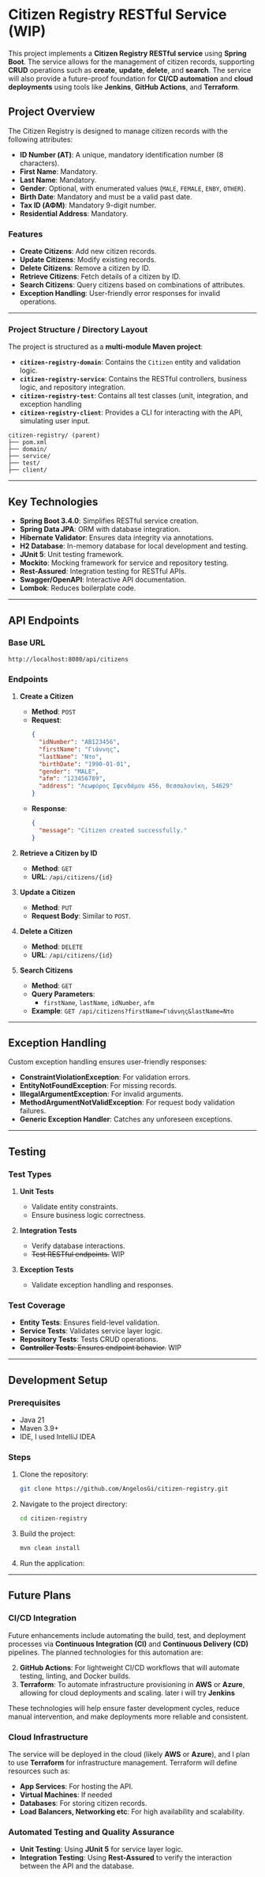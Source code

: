 # Citizen Registry RESTful Service (WIP)

This project implements a **Citizen Registry RESTful service** using **Spring Boot**. The service allows for the management of citizen records, supporting **CRUD** operations such as **create**, **update**, **delete**, and **search**. The service will also provide a future-proof foundation for **CI/CD automation** and **cloud deployments** using tools like **Jenkins**, **GitHub Actions**, and **Terraform**.

## Project Overview

The Citizen Registry is designed to manage citizen records with the following attributes:

- **ID Number (ΑΤ)**: A unique, mandatory identification number (8 characters).
- **First Name**: Mandatory.
- **Last Name**: Mandatory.
- **Gender**: Optional, with enumerated values (`MALE`, `FEMALE`, `ENBY`, `OTHER`).
- **Birth Date**: Mandatory and must be a valid past date.
- **Tax ID (ΑΦΜ)**: Mandatory 9-digit number.
- **Residential Address**: Mandatory.

### Features
- **Create Citizens**: Add new citizen records.
- **Update Citizens**: Modify existing records.
- **Delete Citizens**: Remove a citizen by ID.
- **Retrieve Citizens**: Fetch details of a citizen by ID.
- **Search Citizens**: Query citizens based on combinations of attributes.
- **Exception Handling**: User-friendly error responses for invalid operations.

---

### Project Structure / Directory Layout

The project is structured as a **multi-module Maven project**:

- **`citizen-registry-domain`**: Contains the `Citizen` entity and validation logic.
- **`citizen-registry-service`**: Contains the RESTful controllers, business logic, and repository integration.
- **`citizen-registry-test`**: Contains all test classes (unit, integration, and exception handling
- **`citizen-registry-client`**: Provides a CLI for interacting with the API, simulating user input.

```
citizen-registry/ (parent)
├── pom.xml
├── domain/
├── service/
├── test/
├── client/ 
```

---

## Key Technologies

- **Spring Boot 3.4.0**: Simplifies RESTful service creation.
- **Spring Data JPA**: ORM with database integration.
- **Hibernate Validator**: Ensures data integrity via annotations.
- **H2 Database**: In-memory database for local development and testing.
- **JUnit 5**: Unit testing framework.
- **Mockito**: Mocking framework for service and repository testing.
- **Rest-Assured**: Integration testing for RESTful APIs.
- **Swagger/OpenAPI**: Interactive API documentation.
- **Lombok**: Reduces boilerplate code.

---

## API Endpoints

### Base URL
`http://localhost:8080/api/citizens`

### Endpoints

1. **Create a Citizen**
   - **Method**: `POST`
   - **Request**:
     ```json
     {
       "idNumber": "AB123456",
       "firstName": "Γιάννης",
       "lastName": "Ντο",
       "birthDate": "1990-01-01",
       "gender": "MALE",
       "afm": "123456789",
       "address": "Λεωφόρος Σφενδάμου 456, Θεσσαλονίκη, 54629"
     }
     ```
   - **Response**:
     ```json
     {
       "message": "Citizen created successfully."
     }
     ```

2. **Retrieve a Citizen by ID**
   - **Method**: `GET`
   - **URL**: `/api/citizens/{id}`

3. **Update a Citizen**
   - **Method**: `PUT`
   - **Request Body**: Similar to `POST`.

4. **Delete a Citizen**
   - **Method**: `DELETE`
   - **URL**: `/api/citizens/{id}`

5. **Search Citizens**
   - **Method**: `GET`
   - **Query Parameters**:
      - `firstName`, `lastName`, `idNumber`, `afm`
   - **Example**:
     `GET /api/citizens?firstName=Γιάννης&lastName=Ντο`

---

## Exception Handling

Custom exception handling ensures user-friendly responses:

- **ConstraintViolationException**: For validation errors.
- **EntityNotFoundException**: For missing records.
- **IllegalArgumentException**: For invalid arguments.
- **MethodArgumentNotValidException**: For request body validation failures.
- **Generic Exception Handler**: Catches any unforeseen exceptions.

---

## Testing

### Test Types

1. **Unit Tests**
   - Validate entity constraints.
   - Ensure business logic correctness.

2. **Integration Tests**
   - Verify database interactions.
   - ~~Test RESTful endpoints.~~ WIP

3. **Exception Tests**
   - Validate exception handling and responses.

### Test Coverage

- **Entity Tests**: Ensures field-level validation.
- **Service Tests**: Validates service layer logic.
- **Repository Tests**: Tests CRUD operations.
- ~~**Controller Tests**: Ensures endpoint behavior.~~ WIP

---

## Development Setup

### Prerequisites
- Java 21
- Maven 3.9+
- IDE, I used IntelliJ IDEA

### Steps
1. Clone the repository:
   ```bash
   git clone https://github.com/AngelosGi/citizen-registry.git
   ```
2. Navigate to the project directory:
   ```bash
   cd citizen-registry
   ```
3. Build the project:
   ```bash
   mvn clean install
   ```
4. Run the application:


---
## Future Plans

### CI/CD Integration

Future enhancements include automating the build, test, and deployment processes via **Continuous Integration (CI)** and **Continuous Delivery (CD)** pipelines. The planned technologies for this automation are:

2. **GitHub Actions**: For lightweight CI/CD workflows that will automate testing, linting, and Docker builds.
3. **Terraform**: To automate infrastructure provisioning in **AWS** or **Azure**, allowing for cloud deployments and scaling.
   later i will try **Jenkins**

These technologies will help ensure faster development cycles, reduce manual intervention, and make deployments more reliable and consistent.

### Cloud Infrastructure

The service will be deployed in the cloud (likely **AWS** or **Azure**), and I plan to use **Terraform** for infrastructure management. Terraform will define resources such as:

- **App Services**: For hosting the API.
- **Virtual Machines**: If needed
- **Databases**: For storing citizen records.
- **Load Balancers, Networking etc**: For high availability and scalability.

### Automated Testing and Quality Assurance

- **Unit Testing**: Using **JUnit 5** for service layer logic.
- **Integration Testing**: Using **Rest-Assured** to verify the interaction between the API and the database.
